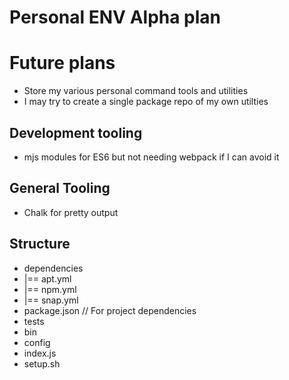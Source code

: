 
# Personal ENV Alpha plan

# Future plans

- Store my various personal command tools and utilities
- I may try to create a single package repo of my own utilties

## Development tooling

- mjs modules for ES6 but not needing webpack if I can avoid it


## General Tooling 

- Chalk for pretty output


## Structure

- dependencies
- |== apt.yml
- |== npm.yml
- |== snap.yml
- package.json // For project dependencies
- tests
- bin
- config
- index.js
- setup.sh

